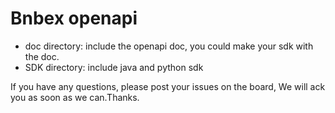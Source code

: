 # Bnbex openapi

* doc directory: include the openapi doc, you could make your sdk with the doc.
* SDK directory: include java and python sdk

If you have any questions, please post your issues on the board, We will ack you as soon as we can.Thanks.
